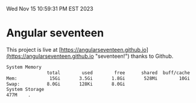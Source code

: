 Wed Nov 15 10:59:31 PM EST 2023

# Angular seventeen


This project is live at [https://angularseventeen.github.io](https://angularseventeen.github.io "seventeen!") thanks to Github.

```bash
System Memory
               total        used        free      shared  buff/cache   available
Mem:            15Gi       3.5Gi       1.8Gi       528Mi        10Gi        11Gi
Swap:          8.0Gi       128Ki       8.0Gi
System Storage
477M	.
```
